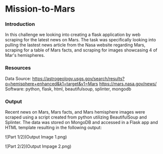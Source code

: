 # Mission-to-Mars

### Introduction
In this challenge we looking into creating a flask application by web scraping for the latest news on Mars. The task was specifically looking into pulling the lastest news article from the Nasa website regarding Mars, scraping for a table of Mars facts, and scraping for images showcasing 4 of Mar's hemispheres.

### Resources

Data Source: https://astrogeology.usgs.gov/search/results?q=hemisphere+enhanced&k1=target&v1=Mars
             https://mars.nasa.gov/news/
Software: python, flask, html, beautifulsoup, splinter, mongodb

### Output

Recent news on Mars, Mars facts, and Mars hemisphere images were scraped using a script created from python utilizing BeautifulSoup and Splinter. The data was stored on MongoDB and accessed in a Flask app and HTML template resulting in the following output:

![Part 1/2](Output Image 1.png)

![Part 2/2](Output Impage 2.png)
